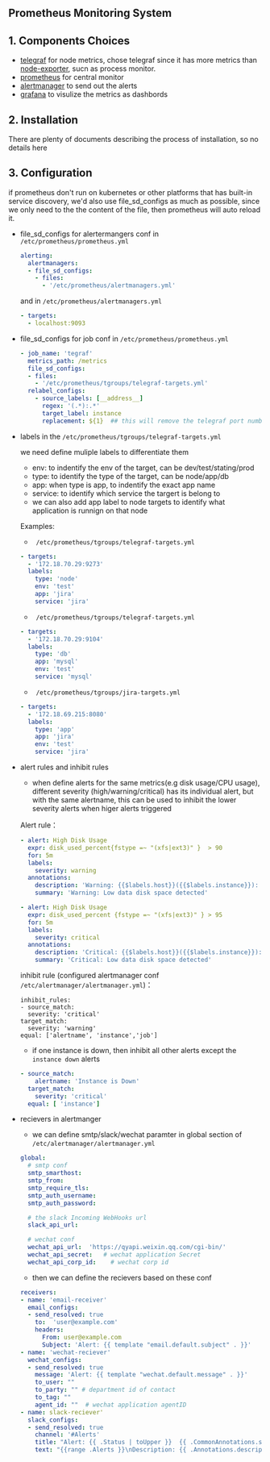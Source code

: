 Prometheus Monitoring System
---

## 1. Components Choices

*  [telegraf](https://github.com/influxdata/telegraf) for node metrics, chose telegraf since it has more metrics than [node-exporter](https://github.com/prometheus/node_exporter), sucn as process monitor.
* [prometheus](https://github.com/prometheus/prometheus) for central monitor 
* [alertmanager](https://github.com/prometheus/alertmanager) to send out the alerts
* [grafana](https://github.com/grafana/grafana) to visulize the metrics as dashbords

## 2. Installation

There are plenty of documents describing the process of installation, so no details here

## 3. Configuration

if prometheus don't run on kubernetes or other platforms that has built-in service discovery, we'd also use   file_sd_configs as much as possible, since we only need to the the content of the file, then prometheus will auto reload it.

* file_sd_configs for alertermangers conf in `/etc/prometheus/prometheus.yml`

  ```yml
  alerting:
    alertmanagers:
    - file_sd_configs:
      - files: 
        - '/etc/prometheus/alertmanagers.yml'
  ```

  and in `/etc/prometheus/alertmanagers.yml`
  ```yml
  - targets:
    - localhost:9093
  ```
* file_sd_configs for job conf in `/etc/prometheus/prometheus.yml`
  ```yml
  - job_name: 'tegraf'
    metrics_path: /metrics
    file_sd_configs:
    - files: 
      - '/etc/prometheus/tgroups/telegraf-targets.yml'
    relabel_configs:
      - source_labels: [__address__]
        regex: '(.*):.*'
        target_label: instance
        replacement: ${1}  ## this will remove the telegraf port numbuer of the label  instance
  ``` 

* labels in the `/etc/prometheus/tgroups/telegraf-targets.yml`

  we need define muliple labels to differentiate them 

  * env: to indentify the env of the target, can be dev/test/stating/prod 
  * type: to identify the type of the target, can be node/app/db
  * app: when type is app, to indentify the exact app name
  * service: to identify which service the targert is belong to
  * we can also add app label to node targets to identify what application is runnign on that node

  Examples:
  *  ` /etc/prometheus/tgroups/telegraf-targets.yml`
    ```yml
    - targets:
      - '172.18.70.29:9273'
      labels:
        type: 'node'
        env: 'test'
        app: 'jira'
        service: 'jira'
    ```
    *  ` /etc/prometheus/tgroups/telegraf-targets.yml`
    ```yml
    - targets:
      - '172.18.70.29:9104'
      labels:
        type: 'db'
        app: 'mysql'
        env: 'test'
        service: 'mysql'
    ```
    *  ` /etc/prometheus/tgroups/jira-targets.yml`
    ```yml
    - targets:
      - '172.18.69.215:8080'
      labels:
        type: 'app'
        app: 'jira'
        env: 'test'
        service: 'jira'
    ```
* alert rules and inhibit rules

  * when define alerts for the same metrics(e.g disk usage/CPU usage), different severity (high/warning/critical) has its individual alert, but with the same alertname, this can be used to inhibit the lower severity alerts when higer alerts triggered 
  
  Alert rule：
  ```yml
  - alert: High Disk Usage
    expr: disk_used_percent{fstype =~ "(xfs|ext3)" }  > 90
    for: 5m
    labels:
      severity: warning
    annotations:
      description: 'Warning: {{$labels.host}}({{$labels.instance}}): Mount Point {{ $labels.path}}  is used above 85%,current value is: {{ $value }} .'
      summary: 'Warning: Low data disk space detected'

  - alert: High Disk Usage
    expr: disk_used_percent {fstype =~ "(xfs|ext3)" } > 95
    for: 5m
    labels:
      severity: critical
    annotations:
      description: 'Critical: {{$labels.host}}({{$labels.instance}}): Mount Point {{ $labels.path}}  is used above 90%,current value is: {{ $value }} .'
      summary: 'Critical: Low data disk space detected'
  ```
  inhibit rule (configured alertmanager conf `/etc/alertmanager/alertmanager.yml`)：
  ```
  inhibit_rules:
  - source_match:
    severity: 'critical'
  target_match:
    severity: 'warning'
  equal: ['alertname', 'instance','job']
  ```
  *  if one instance is down, then inhibit all other alerts except the `instance down` alerts
    ```yml
    - source_match:
        alertname: 'Instance is Down'
      target_match:
        severity: 'critical'
      equal: [ 'instance']
    ```
* recievers in alertmanger
  
  * we can define smtp/slack/wechat paramter in global section of `/etc/alertmanager/alertmanager.yml`

  ```yml
  global:
    # smtp conf
    smtp_smarthost:  
    smtp_from:  
    smtp_require_tls:  
    smtp_auth_username: 
    smtp_auth_password:  

    # the slack Incoming WebHooks url
    slack_api_url:  

    # wechat conf
    wechat_api_url:  'https://qyapi.weixin.qq.com/cgi-bin/'
    wechat_api_secret:   # wechat application Secret
    wechat_api_corp_id:    # wechat corp id 
  ```
  * then we can define the recievers based on these conf 
  ```yml
  receivers:
  - name: 'email-receiver'
    email_configs:
    - send_resolved: true
      to:  'user@example.com'
      headers:
        From: user@example.com
        Subject: 'Alert: {{ template "email.default.subject" . }}'
  - name: 'wechat-reciever'
    wechat_configs:
    - send_resolved: true
      message: 'Alert: {{ template "wechat.default.message" . }}'
      to_user: ""
      to_party: "" # department id of contact
      to_tag: "" 
      agent_id: ""  # wechat application agentID
  - name: slack-reciever'
    slack_configs:
    - send_resolved: true
      channel: '#Alerts'
      title: "Alert: {{ .Status | toUpper }}  {{ .CommonAnnotations.summary }}\n"
      text: "{{range .Alerts }}\nDescription: {{ .Annotations.description }}\n{{ range .Labels.SortedPairs }} {{ .Name }}: {{ .Value }}\n{{end}}Metrics: <{{ .GeneratorURL}}| Click here>\n{{ end }}"
  ```
